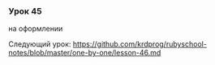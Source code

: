 ### Урок 45

на оформлении

Следующий урок: https://github.com/krdprog/rubyschool-notes/blob/master/one-by-one/lesson-46.md